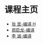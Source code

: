 # 课程主页
- [张  昱-编译 H](http://staff.ustc.edu.cn/~yuzhang/compiler/)
- [郑启龙-编译  ](http://staff.ustc.edu.cn/~qlzheng/compiler/)
- [李  诚-编译  ](http://staff.ustc.edu.cn/~chengli7/courses/compiler18/)
